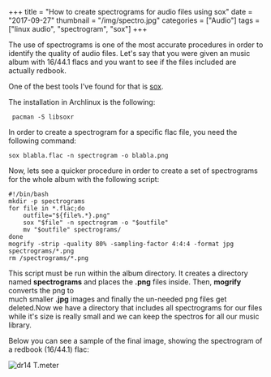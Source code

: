 +++
title = "How to create spectrograms for audio files using sox"
date = "2017-09-27"
thumbnail = "/img/spectro.jpg"
categories = ["Audio"]
tags = ["linux audio", "spectrogram", "sox"]
+++

The use of spectrograms is one of the most accurate procedures in order to identify the quality of audio files.
Let's say that you were given an music album with 16/44.1 flacs and you want to see if the files included are actually redbook. 

One of the best tools I've found for that is [sox](http://sox.sourceforge.net/SoX/Resampling).

The installation in Archlinux is the following:


	 pacman -S libsoxr


In order to create a spectrogram for a specific flac file, you need the following command:


	sox blabla.flac -n spectrogram -o blabla.png


Now, lets see a quicker procedure in order to create a set of spectrograms for the whole album with the following script:


	#!/bin/bash
	mkdir -p spectrograms
	for file in *.flac;do
	    outfile="${file%.*}.png"
	    sox "$file" -n spectrogram -o "$outfile"
	    mv "$outfile" spectrograms/
	done
	mogrify -strip -quality 80% -sampling-factor 4:4:4 -format jpg spectrograms/*.png
	rm /spectrograms/*.png

This script must be run within the album directory. It creates a directory named **spectrograms**  and places the **.png** files inside. Then, **mogrify** converts the png to  
much smaller **.jpg** images and finally the un-needed png files get deleted.Now we have a directory that includes all spectrograms for our files while it's size is really 
small and we can keep the spectros for all our music library.

Below you can see a sample of the final image, showing the spectrogram of a redbook (16/44.1) flac:




![dr14 T.meter](/img/spectro-sox.jpg)